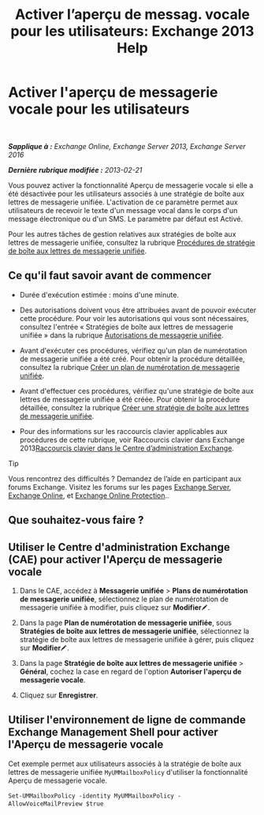 ﻿---
title: 'Activer l’aperçu de messag. vocale pour les utilisateurs: Exchange 2013 Help'
TOCTitle: Activer l'aperçu de messagerie vocale pour les utilisateurs
ms:assetid: 206a5d2b-27c9-4e9b-a29a-6ddffaa07109
ms:mtpsurl: https://technet.microsoft.com/fr-fr/library/JJ673514(v=EXCHG.150)
ms:contentKeyID: 51407169
ms.date: 05/23/2018
mtps_version: v=EXCHG.150
ms.translationtype: MT
---

# Activer l'aperçu de messagerie vocale pour les utilisateurs

 

_**Sapplique à :** Exchange Online, Exchange Server 2013, Exchange Server 2016_

_**Dernière rubrique modifiée :** 2013-02-21_

Vous pouvez activer la fonctionnalité Aperçu de messagerie vocale si elle a été désactivée pour les utilisateurs associés à une stratégie de boîte aux lettres de messagerie unifiée. L'activation de ce paramètre permet aux utilisateurs de recevoir le texte d'un message vocal dans le corps d'un message électronique ou d'un SMS. Le paramètre par défaut est Activé.

Pour les autres tâches de gestion relatives aux stratégies de boîte aux lettres de messagerie unifiée, consultez la rubrique [Procédures de stratégie de boîte aux lettres de messagerie unifiée](um-mailbox-policy-procedures-exchange-2013-help.md).

## Ce qu'il faut savoir avant de commencer

  - Durée d'exécution estimée : moins d'une minute.

  - Des autorisations doivent vous être attribuées avant de pouvoir exécuter cette procédure. Pour voir les autorisations qui vous sont nécessaires, consultez l'entrée « Stratégies de boîte aux lettres de messagerie unifiée » dans la rubrique [Autorisations de messagerie unifiée](unified-messaging-permissions-exchange-2013-help.md).

  - Avant d'exécuter ces procédures, vérifiez qu'un plan de numérotation de messagerie unifiée a été créé. Pour obtenir la procédure détaillée, consultez la rubrique [Créer un plan de numérotation de messagerie unifiée](create-a-um-dial-plan-exchange-2013-help.md).

  - Avant d'effectuer ces procédures, vérifiez qu'une stratégie de boîte aux lettres de messagerie unifiée a été créée. Pour obtenir la procédure détaillée, consultez la rubrique [Créer une stratégie de boîte aux lettres de messagerie unifiée](create-a-um-mailbox-policy-exchange-2013-help.md).

  - Pour des informations sur les raccourcis clavier applicables aux procédures de cette rubrique, voir Raccourcis clavier dans Exchange 2013[Raccourcis clavier dans le Centre d’administration Exchange](keyboard-shortcuts-in-the-exchange-admin-center-exchange-online-protection-help.md).

> [!TIP]
> Vous rencontrez des difficultés ? Demandez de l’aide en participant aux forums Exchange. Visitez les forums sur les pages <a href="https://go.microsoft.com/fwlink/p/?linkid=60612">Exchange Server</a>, <a href="https://go.microsoft.com/fwlink/p/?linkid=267542">Exchange Online</a>, et <a href="https://go.microsoft.com/fwlink/p/?linkid=285351">Exchange Online Protection</a>..


## Que souhaitez-vous faire ?

## Utiliser le Centre d'administration Exchange (CAE) pour activer l'Aperçu de messagerie vocale

1.  Dans le CAE, accédez à **Messagerie unifiée** \> **Plans de numérotation de messagerie unifiée**, sélectionnez le plan de numérotation de messagerie unifiée à modifier, puis cliquez sur **Modifier**![Icône Modifier](images/Bb124582.6f53ccb2-1f13-4c02-bea0-30690e6ea71d(EXCHG.150).gif "Icône Modifier").

2.  Dans la page **Plan de numérotation de messagerie unifiée**, sous **Stratégies de boîte aux lettres de messagerie unifiée**, sélectionnez la stratégie de boîte aux lettres de messagerie unifiée à gérer, puis cliquez sur **Modifier**![Icône Modifier](images/Bb124582.6f53ccb2-1f13-4c02-bea0-30690e6ea71d(EXCHG.150).gif "Icône Modifier").

3.  Dans la page **Stratégie de boîte aux lettres de messagerie unifiée** \> **Général**, cochez la case en regard de l'option **Autoriser l'aperçu de messagerie vocale**.

4.  Cliquez sur **Enregistrer**.

## Utiliser l'environnement de ligne de commande Exchange Management Shell pour activer l'Aperçu de messagerie vocale

Cet exemple permet aux utilisateurs associés à la stratégie de boîte aux lettres de messagerie unifiée `MyUMMailboxPolicy` d'utiliser la fonctionnalité Aperçu de messagerie vocale.

    Set-UMMailboxPolicy -identity MyUMMailboxPolicy - AllowVoiceMailPreview $true

